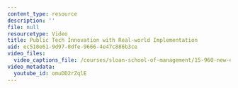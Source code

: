```yaml
---
content_type: resource
description: ''
file: null
resourcetype: Video
title: Public Tech Innovation with Real-world Implementation
uid: ec510e61-9d97-0dfe-9666-4e47c886b3ce
video_files:
  video_captions_file: /courses/sloan-school-of-management/15-960-new-executive-thinking-social-impact-technology-projects-fall-2017-spring-2018/the-projects/idoia/public-tech-innovation-with-real-world-implementation/omuDD2rZqlE.vtt
video_metadata:
  youtube_id: omuDD2rZqlE
---
```

